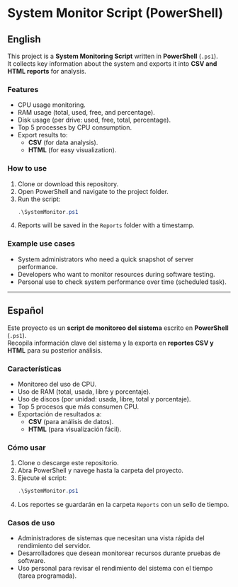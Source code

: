 # System Monitor Script (PowerShell)

## English

This project is a **System Monitoring Script** written in **PowerShell** (`.ps1`).  
It collects key information about the system and exports it into **CSV and HTML reports** for analysis.

### Features
- CPU usage monitoring.
- RAM usage (total, used, free, and percentage).
- Disk usage (per drive: used, free, total, percentage).
- Top 5 processes by CPU consumption.
- Export results to:
  - **CSV** (for data analysis).
  - **HTML** (for easy visualization).

### How to use
1. Clone or download this repository.  
2. Open PowerShell and navigate to the project folder.  
3. Run the script:  
   ```powershell
   .\SystemMonitor.ps1
   ```
4. Reports will be saved in the `Reports` folder with a timestamp.  

### Example use cases
- System administrators who need a quick snapshot of server performance.  
- Developers who want to monitor resources during software testing.  
- Personal use to check system performance over time (scheduled task).  

---

##  Español

Este proyecto es un **script de monitoreo del sistema** escrito en **PowerShell** (`.ps1`).  
Recopila información clave del sistema y la exporta en **reportes CSV y HTML** para su posterior análisis.

### Características
- Monitoreo del uso de CPU.  
- Uso de RAM (total, usada, libre y porcentaje).  
- Uso de discos (por unidad: usada, libre, total y porcentaje).  
- Top 5 procesos que más consumen CPU.  
- Exportación de resultados a:
  - **CSV** (para análisis de datos).  
  - **HTML** (para visualización fácil).  

### Cómo usar
1. Clone o descarge este repositorio.  
2. Abra PowerShell y navege hasta la carpeta del proyecto.  
3. Ejecute el script:  
   ```powershell
   .\SystemMonitor.ps1
   ```
4. Los reportes se guardarán en la carpeta `Reports` con un sello de tiempo.  

### Casos de uso
- Administradores de sistemas que necesitan una vista rápida del rendimiento del servidor.  
- Desarrolladores que desean monitorear recursos durante pruebas de software.  
- Uso personal para revisar el rendimiento del sistema con el tiempo (tarea programada).  
